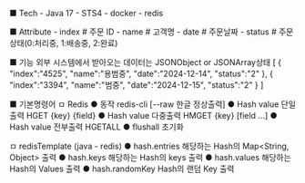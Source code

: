■ Tech
    - Java 17
    - STS4
    - docker
    - redis

■ Attribute
    - index     # 주문 ID
    - name      # 고객명
    - date      # 주문날짜
    - status    # 주문상태(0:처리중, 1:배송중, 2:완료)

■ 기능
외부 시스템에서 받아오는 데이터는 JSONObject or JSONArray상태
[
    {
        "index":"4525",
        "name":"용범중",
        "date":"2024-12-14",
        "status":"2"
    },
    {
        "index":"3394",
        "name":"범중",
        "date":"2024-12-15",
        "status":"2"
    }
]

■ 기본명령어
ㅁ Redis
    ● 동작
        redis-cli [--raw 한글 정상출력]
    ● Hash value 단일출력
        HGET {key} {field}
    ● Hash value 다중출력
        HMGET {key} [field ...]
    ● Hash value 전부출력
        HGETALL
    ● flushall 초기화

ㅁ redisTemplate (java - redis)
    ● hash.entries      해당하는 Hash의 Map<String, Object> 출력
    ● hash.keys         해당하는 Hash의 keys 출력
    ● hash.values       해당하는 Hash의 Values 출력
    ● hash.randomKey    Hash의 랜덤 Key 출력